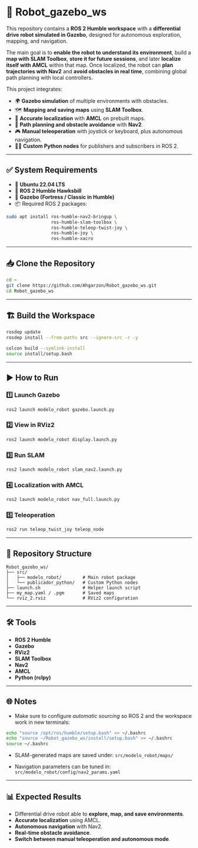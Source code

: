 # 🤖 Robot\_gazebo\_ws

This repository contains a **ROS 2 Humble workspace** with a **differential drive robot simulated in Gazebo**, designed for autonomous exploration, mapping, and navigation.

The main goal is to **enable the robot to understand its environment**, build a **map with SLAM Toolbox**, **store it for future sessions**, and later **localize itself with AMCL** within that map. Once localized, the robot can **plan trajectories with Nav2** and **avoid obstacles in real time**, combining global path planning with local controllers.

This project integrates:

* 🌍 **Gazebo simulation** of multiple environments with obstacles.
* 🗺️ **Mapping and saving maps** using **SLAM Toolbox**.
* 📌 **Accurate localization** with **AMCL** on prebuilt maps.
* 🧭 **Path planning and obstacle avoidance** with **Nav2**.
* 🎮 **Manual teleoperation** with joystick or keyboard, plus autonomous navigation.
* 👨‍💻 **Custom Python nodes** for publishers and subscribers in ROS 2.

---

## ✅ System Requirements

* 🐧 **Ubuntu 22.04 LTS**
* 🤖 **ROS 2 Humble Hawksbill**
* 🦾 **Gazebo (Fortress / Classic in Humble)**
* 📦 Required ROS 2 packages:

```bash
sudo apt install ros-humble-nav2-bringup \
                 ros-humble-slam-toolbox \
                 ros-humble-teleop-twist-joy \
                 ros-humble-joy \
                 ros-humble-xacro
```

---

## 📥 Clone the Repository

```bash
cd ~
git clone https://github.com/Ahgarzon/Robot_gazebo_ws.git
cd Robot_gazebo_ws
```

---

## 🏗 Build the Workspace

```bash
rosdep update
rosdep install --from-paths src --ignore-src -r -y

colcon build --symlink-install
source install/setup.bash
```

---

## ▶️ How to Run

### 1️⃣ Launch Gazebo

```bash
ros2 launch modelo_robot gazebo.launch.py
```

### 2️⃣ View in RViz2

```bash
ros2 launch modelo_robot display.launch.py
```

### 3️⃣ Run SLAM

```bash
ros2 launch modelo_robot slam_nav2.launch.py
```

### 4️⃣ Localization with AMCL

```bash
ros2 launch modelo_robot nav_full.launch.py
```

### 5️⃣ Teleoperation

```bash
ros2 run teleop_twist_joy teleop_node
```

---

## 📂 Repository Structure

```
Robot_gazebo_ws/
├── src/
│   ├── modelo_robot/        # Main robot package
│   └── publicador_python/   # Custom Python nodes
├── launch.sh                # Helper launch script
├── my_map.yaml / .pgm       # Saved maps
└── rviz_2.rviz              # RViz2 configuration
```

---

## 🛠️ Tools

* **ROS 2 Humble**
* **Gazebo**
* **RViz2**
* **SLAM Toolbox**
* **Nav2**
* **AMCL**
* **Python (rclpy)**

---

## 🌐 Notes

* Make sure to configure *automatic sourcing* so ROS 2 and the workspace work in new terminals:

```bash
echo "source /opt/ros/humble/setup.bash" >> ~/.bashrc
echo "source ~/Robot_gazebo_ws/install/setup.bash" >> ~/.bashrc
source ~/.bashrc
```

* SLAM-generated maps are saved under:
  `src/modelo_robot/maps/`

* Navigation parameters can be tuned in:
  `src/modelo_robot/config/nav2_params.yaml`

---

## 📊 Expected Results

* Differential drive robot able to **explore, map, and save environments**.
* **Accurate localization** using AMCL.
* **Autonomous navigation** with Nav2.
* **Real-time obstacle avoidance**.
* **Switch between manual teleoperation and autonomous mode**.
